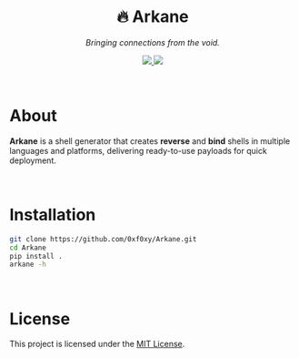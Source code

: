 <h1 align="center">🔥 Arkane</h1>
<p align="center"><em>Bringing connections from the void.</em></p>

<p align="center">
  <a href="https://www.python.org/"> 
    <img src="https://img.shields.io/badge/Python-3.9+-3776AB?style=flat&logo=python&logoColor=white" />
  </a>
  <a href="https://opensource.org/licenses/MIT">
    <img src="https://img.shields.io/badge/license-MIT-3DA639?style=flat&logo=OpenSourceInitiative&logoColor=white" />
  </a>
</p>

<br>

# About

**Arkane** is a shell generator that creates **reverse** and **bind** shells in multiple languages ​​and platforms, delivering ready-to-use payloads for quick deployment.

<br>

# Installation

```bash
git clone https://github.com/0xf0xy/Arkane.git
cd Arkane
pip install .
arkane -h
```

<br>

# License

This project is licensed under the [MIT License](./LICENSE).